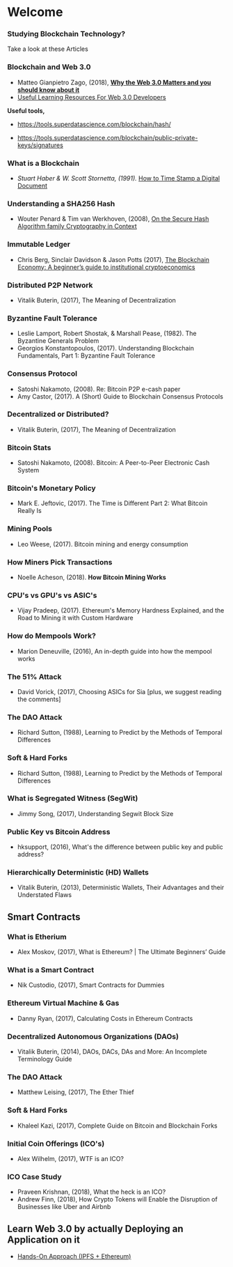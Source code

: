 # Welcome

### Studying Blockchain Technology?
Take a look at these Articles

### Blockchain and Web 3.0
* Matteo Gianpietro Zago, (2018), [**Why the Web 3.0 Matters and you should know about it**](https://medium.com/@matteozago/why-the-web-3-0-matters-and-you-should-know-about-it-a5851d63c949)
* [Useful Learning Resources For Web 3.0 Developers](https://cssauthor.com/useful-learning-resources-for-web-3-0-developers/)

**Useful tools,**

* https://tools.superdatascience.com/blockchain/hash/

*  https://tools.superdatascience.com/blockchain/public-private-keys/signatures


### What is a Blockchain
* *Stuart Haber & W. Scott Stornetta, (1991).* [How to Time Stamp a Digital Document](https://www.anf.es/pdf/Haber_Stornetta.pdf)

### Understanding a SHA256 Hash
* Wouter Penard & Tim van Werkhoven, (2008), [On the Secure Hash Algorithm family Cryptography in Context](https://www.staff.science.uu.nl/~tel00101/liter/Books/CrypCont.pdf) 


### Immutable Ledger
* Chris Berg, Sinclair Davidson & Jason Potts (2017), [The Blockchain Economy: A beginner’s guide to institutional cryptoeconomics](https://medium.com/@cryptoeconomics/the-blockchain-economy-a-beginners-guide-to-institutional-cryptoeconomics-64bf2f2beec4)


### Distributed P2P Network
* Vitalik Buterin, (2017), The Meaning of Decentralization


### Byzantine Fault Tolerance
* Leslie Lamport, Robert Shostak, & Marshall Pease, (1982). The Byzantine Generals Problem
* Georgios Konstantopoulos, (2017). Understanding Blockchain Fundamentals, Part 1: Byzantine Fault Tolerance

### Consensus Protocol
* Satoshi Nakamoto, (2008). Re: Bitcoin P2P e-cash paper
* Amy Castor, (2017). A (Short) Guide to Blockchain Consensus Protocols


### Decentralized or Distributed?
* Vitalik Buterin, (2017), The Meaning of Decentralization


### Bitcoin Stats
* Satoshi Nakamoto, (2008). Bitcoin: A Peer-to-Peer Electronic Cash System

### Bitcoin's Monetary Policy
* Mark E. Jeftovic, (2017). The Time is Different Part 2: What Bitcoin Really Is

### Mining Pools
* Leo Weese, (2017). Bitcoin mining and energy consumption

### How Miners Pick Transactions
* Noelle Acheson, (2018). **How Bitcoin Mining Works**

### CPU's vs GPU's vs ASIC's
* Vijay Pradeep, (2017). Ethereum's Memory Hardness Explained, and the Road to Mining it with Custom Hardware


### How do Mempools Work?
* Marion Deneuville, (2016), An in-depth guide into how the mempool works

### The 51% Attack
* David Vorick, (2017), Choosing ASICs for Sia [plus, we suggest reading the comments]

### The DAO Attack
* Richard Sutton, (1988), Learning to Predict by the Methods of Temporal Differences

### Soft & Hard Forks
* Richard Sutton, (1988), Learning to Predict by the Methods of Temporal Differences


### What is Segregated Witness (SegWit)
* Jimmy Song, (2017), Understanding Segwit Block Size

### Public Key vs Bitcoin Address
* hksupport, (2016), What's the difference between public key and public address?


### Hierarchically Deterministic (HD) Wallets
* Vitalik Buterin, (2013), Deterministic Wallets, Their Advantages and their Understated Flaws

## Smart Contracts

### What is Etherium
* Alex Moskov, (2017), What is Ethereum? | The Ultimate Beginners’ Guide

### What is a Smart Contract
* Nik Custodio, (2017), Smart Contracts for Dummies

### Ethereum Virtual Machine & Gas
* Danny Ryan, (2017), Calculating Costs in Ethereum Contracts


### Decentralized Autonomous Organizations (DAOs)
* Vitalik Buterin, (2014), DAOs, DACs, DAs and More: An Incomplete Terminology Guide


### The DAO Attack
* Matthew Leising, (2017), The Ether Thief

### Soft & Hard Forks
* Khaleel Kazi, (2017), Complete Guide on Bitcoin and Blockchain Forks

### Initial Coin Offerings (ICO's)
* Alex Wilhelm, (2017), WTF is an ICO?


### ICO Case Study
* Praveen Krishnan, (2018), What the heck is an ICO?
* Andrew Finn, (2018), How Crypto Tokens will Enable the Disruption of Businesses like Uber and Airbnb


## Learn Web 3.0 by actually Deploying an Application on it
* [Hands-On Approach (IPFS + Ethereum)](https://hackernoon.com/learn-web-3-0-by-actually-deploying-an-application-on-it-hands-on-approach-9141ad88588f)
